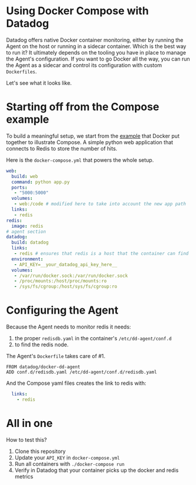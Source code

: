 # Using Docker Compose with Datadog

Datadog offers native Docker container monitoring, either by running the Agent
on the host or running in a sidecar container. Which is the best way to run it?
It ultimately depends on the tooling you have in place to manage the Agent's
configuration. If you want to go Docker all the way, you can run the Agent as
a sidecar and control its configuration with custom `Dockerfiles`.

Let's see what it looks like.

# Starting off from the Compose example

To build a meaningful setup, we start from the [example](https://docs.docker.com/compose/#overview)
that Docker put together to illustrate Compose. A simple python web application that
connects to Redis to store the number of hits.

Here is the `docker-compose.yml` that powers the whole setup.

```yaml
web:
  build: web
  command: python app.py
  ports:
   - "5000:5000"
  volumes:
   - web:/code # modified here to take into account the new app path
  links:
   - redis
redis:
  image: redis
# agent section
datadog:
  build: datadog
  links:
   - redis # ensures that redis is a host that the container can find
  environment:
   - API_KEY=__your_datadog_api_key_here__
  volumes:
   - /var/run/docker.sock:/var/run/docker.sock
   - /proc/mounts:/host/proc/mounts:ro
   - /sys/fs/cgroup:/host/sys/fs/cgroup:ro
```

# Configuring the Agent

Because the Agent needs to monitor redis it needs:

1. the proper `redisdb.yaml` in the container's `/etc/dd-agent/conf.d`
1. to find the redis node.

The Agent's `Dockerfile` takes care of #1.

```
FROM datadog/docker-dd-agent
ADD conf.d/redisdb.yaml /etc/dd-agent/conf.d/redisdb.yaml
```

And the Compose yaml files creates the link to redis with:

```yaml
  links:
    - redis
```

# All in one

How to test this?

1. Clone this repository
1. Update your `API_KEY` in `docker-compose.yml`
1. Run all containers with `./docker-compose run`
1. Verify in Datadog that your container picks up the docker and redis metrics
